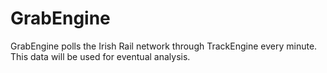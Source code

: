 # GrabEngine

GrabEngine polls the Irish Rail network through TrackEngine every minute.
This data will be used for eventual analysis.